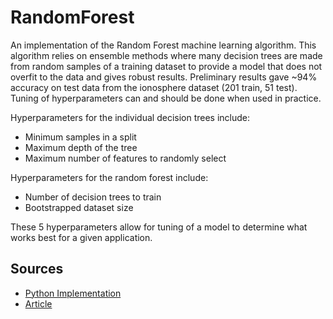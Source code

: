 # RandomForest

An implementation of the Random Forest machine learning algorithm. This algorithm relies on ensemble methods where many decision trees are made from random samples of a training dataset to provide a model that does not overfit to the data and gives robust results. Preliminary results gave ~94% accuracy on test data from the ionosphere dataset (201 train, 51 test). Tuning of hyperparameters can and should be done when used in practice.

Hyperparameters for the individual decision trees include:
- Minimum samples in a split
- Maximum depth of the tree
- Maximum number of features to randomly select

Hyperparameters for the random forest include:
- Number of decision trees to train
- Bootstrapped dataset size

These 5 hyperparameters allow for tuning of a model to determine what works best for a given application.

## Sources
- [Python Implementation](https://github.com/Suji04/ML_from_Scratch/blob/master/decision%20tree%20classification.ipynb)
- [Article](https://towardsdatascience.com/decision-tree-and-random-forest-explained-8d20ddabc9dd)
